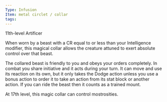 ```yaml
---
Type: Infusion
Item: metal circlet / collar
tags:
---
```

11th-level Artificer

When worn by a beast with a CR equal to or less than your Intelligence modifier, this magical collar allows the creature attuned to exert absolute control over that beast.

The collared beast is friendly to you and obeys your orders completely. In combat you share initiative and it acts during your turn. It can move and use its reaction on its own, but it only takes the Dodge action unless you use a bonus action to order it to take an action from its stat block or another action. If you can ride the beast then it counts as a trained mount.

At 17th level, this magic collar can control mostrosities.